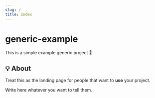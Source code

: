 ```yaml
---
slug: /
title: Index
---
```


# generic-example

This is a simple example generic project 👤

## 💡 About

Treat this as the landing page for people
that want to **use** your project.

Write here whatever you want to tell them.
